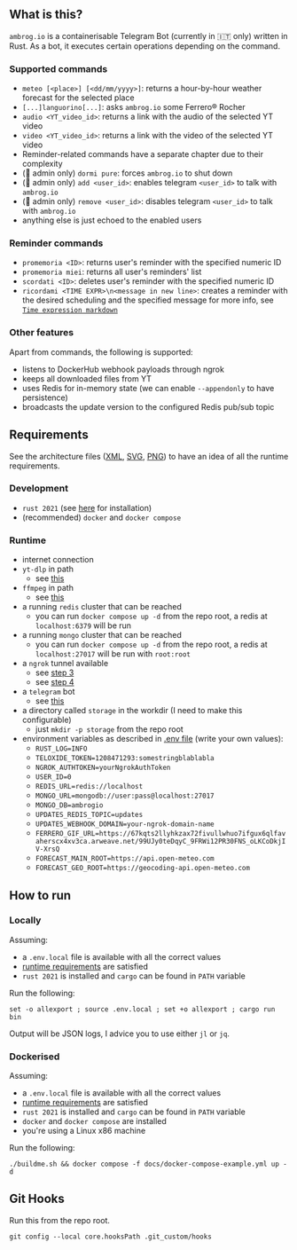 ## What is this?
`ambrog.io` is a containerisable Telegram Bot (currently in 🇮🇹 only) written in Rust.
As a bot, it executes certain operations depending on the command.

### Supported commands
- `meteo [<place>] [<dd/mm/yyyy>]`: returns a hour-by-hour weather forecast for the selected place
- `[...]languorino[...]`: asks `ambrog.io` some Ferrero® Rocher
- `audio <YT_video_id>`: returns a link with the audio of the selected YT video
- `video <YT_video_id>`: returns a link with the video of the selected YT video
- Reminder-related commands have a separate chapter due to their complexity
- (🔐 admin only) `dormi pure`: forces `ambrog.io` to shut down
- (🔐 admin only) `add <user_id>`: enables telegram `<user_id>` to talk with `ambrog.io`
- (🔐 admin only) `remove <user_id>`: disables telegram `<user_id>` to talk with `ambrog.io`
- anything else is just echoed to the enabled users

### Reminder commands
- `promemoria <ID>`: returns user's reminder with the specified numeric ID
- `promemoria miei`: returns all user's reminders' list
- `scordati <ID>`: deletes user's reminder with the specified numeric ID
- `ricordami <TIME EXPR>\n<message in new line>`: creates a reminder with the desired scheduling and the specified message
  for more info, see [`Time expression markdown`](./reminders/src/text/readme.md)

### Other features
Apart from commands, the following is supported:
- listens to DockerHub webhook payloads through ngrok
- keeps all downloaded files from YT
- uses Redis for in-memory state (we can enable `--appendonly` to have persistence)
- broadcasts the update version to the configured Redis pub/sub topic

## Requirements
See the architecture files ([XML](docs/arch.xml), [SVG](docs/arch.svg), [PNG](docs/arch.png)) to have an idea of all the runtime requirements.

### Development
- `rust 2021` (see [here](https://doc.rust-lang.org/cargo/getting-started/installation.html) for installation)
- (recommended) `docker` and `docker compose`

### Runtime
- internet connection
- `yt-dlp` in path
    - see [this](https://github.com/yt-dlp/yt-dlp#installation)
- `ffmpeg` in path 
    - see [this](https://ffmpeg.org/download.html)
- a running `redis` cluster that can be reached
    - you can run `docker compose up -d` from the repo root, a redis at `localhost:6379` will be run
- a running `mongo` cluster that can be reached
    - you can run `docker compose up -d` from the repo root, a redis at `localhost:27017` will be run with `root:root`
- a `ngrok` tunnel available
    - see [step 3](https://ngrok.com/docs/getting-started/rust/#step-3-run-it)
    - see [step 4](https://ngrok.com/docs/getting-started/rust/#step-4-always-use-the-same-domain)
- a `telegram` bot
    - see [this](https://core.telegram.org/bots/tutorial)
- a directory called `storage` in the workdir (I need to make this configurable)
    - just `mkdir -p storage` from the repo root
- environment variables as described in [.env file](./.env) (write your own values):
    - `RUST_LOG=INFO`
    - `TELOXIDE_TOKEN=1208471293:somestringblablabla`
    - `NGROK_AUTHTOKEN=yourNgrokAuthToken`
    - `USER_ID=0`
    - `REDIS_URL=redis://localhost`
    - `MONGO_URL=mongodb://user:pass@localhost:27017`
    - `MONGO_DB=ambrogio`
    - `UPDATES_REDIS_TOPIC=updates`
    - `UPDATES_WEBHOOK_DOMAIN=your-ngrok-domain-name`
    - `FERRERO_GIF_URL=https://67kqts2llyhkzax72fivullwhuo7ifgux6qlfavaherscx4xv3ca.arweave.net/99UJy0teDqyC_9FRWi12PR30FNS_oLKCoDkjIV-XrsQ`
    - `FORECAST_MAIN_ROOT=https://api.open-meteo.com`
    - `FORECAST_GEO_ROOT=https://geocoding-api.open-meteo.com`

## How to run

### Locally
Assuming:
- a `.env.local` file is available with all the correct values
- [runtime requirements](#runtime) are satisfied
- `rust 2021` is installed and `cargo` can be found in `PATH` variable

Run the following:
```shell
set -o allexport ; source .env.local ; set +o allexport ; cargo run bin
```

Output will be JSON logs, I advice you to use either `jl` or `jq`.

### Dockerised
Assuming:
- a `.env.local` file is available with all the correct values
- [runtime requirements](#runtime) are satisfied
- `rust 2021` is installed and `cargo` can be found in `PATH` variable
- `docker` and `docker compose` are installed
- you're using a Linux x86 machine

Run the following:
```shell
./buildme.sh && docker compose -f docs/docker-compose-example.yml up -d
```

## Git Hooks

Run this from the repo root.

`git config --local core.hooksPath .git_custom/hooks`
